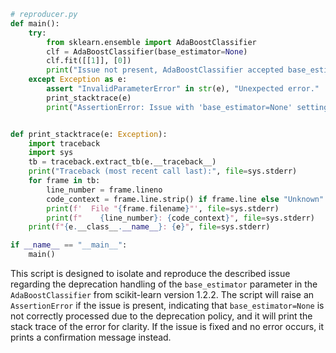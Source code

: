 ```python
# reproducer.py
def main():
    try:
        from sklearn.ensemble import AdaBoostClassifier
        clf = AdaBoostClassifier(base_estimator=None)
        clf.fit([[1]], [0])
        print("Issue not present, AdaBoostClassifier accepted base_estimator=None without errors.")
    except Exception as e:
        assert "InvalidParameterError" in str(e), "Unexpected error."
        print_stacktrace(e)
        print("AssertionError: Issue with 'base_estimator=None' setting is present.")


def print_stacktrace(e: Exception):
    import traceback
    import sys
    tb = traceback.extract_tb(e.__traceback__)
    print("Traceback (most recent call last):", file=sys.stderr)
    for frame in tb:
        line_number = frame.lineno
        code_context = frame.line.strip() if frame.line else "Unknown"
        print(f'  File "{frame.filename}"', file=sys.stderr)
        print(f"    {line_number}: {code_context}", file=sys.stderr)
    print(f"{e.__class__.__name__}: {e}", file=sys.stderr)

if __name__ == "__main__":
    main()
```

This script is designed to isolate and reproduce the described issue regarding the deprecation handling of the `base_estimator` parameter in the `AdaBoostClassifier` from scikit-learn version 1.2.2. The script will raise an `AssertionError` if the issue is present, indicating that `base_estimator=None` is not correctly processed due to the deprecation policy, and it will print the stack trace of the error for clarity. If the issue is fixed and no error occurs, it prints a confirmation message instead.